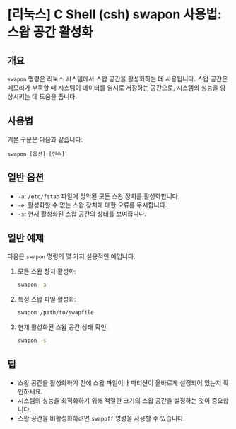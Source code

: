 # [리눅스] C Shell (csh) swapon 사용법: 스왑 공간 활성화

## 개요
`swapon` 명령은 리눅스 시스템에서 스왑 공간을 활성화하는 데 사용됩니다. 스왑 공간은 메모리가 부족할 때 시스템이 데이터를 임시로 저장하는 공간으로, 시스템의 성능을 향상시키는 데 도움을 줍니다.

## 사용법
기본 구문은 다음과 같습니다:
```
swapon [옵션] [인수]
```

## 일반 옵션
- `-a`: `/etc/fstab` 파일에 정의된 모든 스왑 장치를 활성화합니다.
- `-e`: 활성화할 수 없는 스왑 장치에 대한 오류를 무시합니다.
- `-s`: 현재 활성화된 스왑 공간의 상태를 보여줍니다.

## 일반 예제
다음은 `swapon` 명령의 몇 가지 실용적인 예입니다.

1. 모든 스왑 장치 활성화:
   ```bash
   swapon -a
   ```

2. 특정 스왑 파일 활성화:
   ```bash
   swapon /path/to/swapfile
   ```

3. 현재 활성화된 스왑 공간 상태 확인:
   ```bash
   swapon -s
   ```

## 팁
- 스왑 공간을 활성화하기 전에 스왑 파일이나 파티션이 올바르게 설정되어 있는지 확인하세요.
- 시스템의 성능을 최적화하기 위해 적절한 크기의 스왑 공간을 설정하는 것이 중요합니다.
- 스왑 공간을 비활성화하려면 `swapoff` 명령을 사용할 수 있습니다.